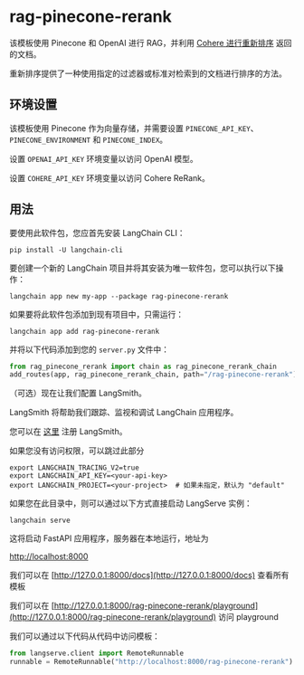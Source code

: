 # rag-pinecone-rerank

该模板使用 Pinecone 和 OpenAI 进行 RAG，并利用 [Cohere 进行重新排序](https://txt.cohere.com/rerank/) 返回的文档。

重新排序提供了一种使用指定的过滤器或标准对检索到的文档进行排序的方法。

## 环境设置

该模板使用 Pinecone 作为向量存储，并需要设置 `PINECONE_API_KEY`、`PINECONE_ENVIRONMENT` 和 `PINECONE_INDEX`。

设置 `OPENAI_API_KEY` 环境变量以访问 OpenAI 模型。

设置 `COHERE_API_KEY` 环境变量以访问 Cohere ReRank。

## 用法

要使用此软件包，您应首先安装 LangChain CLI：

```shell
pip install -U langchain-cli
```

要创建一个新的 LangChain 项目并将其安装为唯一软件包，您可以执行以下操作：

```shell
langchain app new my-app --package rag-pinecone-rerank
```

如果要将此软件包添加到现有项目中，只需运行：

```shell
langchain app add rag-pinecone-rerank
```

并将以下代码添加到您的 `server.py` 文件中：

```python
from rag_pinecone_rerank import chain as rag_pinecone_rerank_chain
add_routes(app, rag_pinecone_rerank_chain, path="/rag-pinecone-rerank")
```

（可选）现在让我们配置 LangSmith。

LangSmith 将帮助我们跟踪、监视和调试 LangChain 应用程序。

您可以在 [这里](https://smith.langchain.com/) 注册 LangSmith。

如果您没有访问权限，可以跳过此部分

```shell
export LANGCHAIN_TRACING_V2=true
export LANGCHAIN_API_KEY=<your-api-key>
export LANGCHAIN_PROJECT=<your-project>  # 如果未指定，默认为 "default"
```

如果您在此目录中，则可以通过以下方式直接启动 LangServe 实例：

```shell
langchain serve
```

这将启动 FastAPI 应用程序，服务器在本地运行，地址为

[http://localhost:8000](http://localhost:8000)

我们可以在 [http://127.0.0.1:8000/docs](http://127.0.0.1:8000/docs) 查看所有模板

我们可以在 [http://127.0.0.1:8000/rag-pinecone-rerank/playground](http://127.0.0.1:8000/rag-pinecone-rerank/playground) 访问 playground

我们可以通过以下代码从代码中访问模板：

```python
from langserve.client import RemoteRunnable
runnable = RemoteRunnable("http://localhost:8000/rag-pinecone-rerank")
```